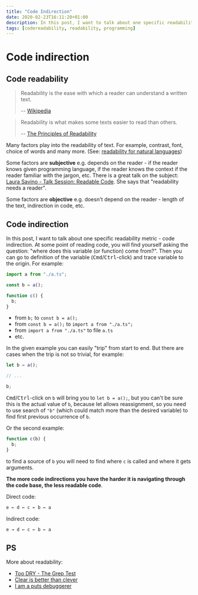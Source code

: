 ```yaml
---
title: "Code Indirection"
date: 2020-02-23T16:11:20+01:00
description: In this post, I want to talk about one specific readability metric - code indirection
tags: [codereadability, readability, programming]
---
```


# Code indirection

## Code readability

> Readability is the ease with which a reader can understand a written text.
>
> -- [Wikipedia](https://en.wikipedia.org/wiki/Readability)

<!--more-->

> Readability is what makes some texts easier to read than others.
>
> -- [The Principles of Readability](https://files.eric.ed.gov/fulltext/ED490073.pdf)

Many factors play into the readability of text. For example, contrast, font, choice of words and many more. (See: [readability for natural languages](https://www.bdadyslexia.org.uk/advice/employers/creating-a-dyslexia-friendly-workplace/dyslexia-friendly-style-guide))

Some factors are **subjective** e.g. depends on the reader - if the reader knows given programming language, if the reader knows the context if the reader familiar with the jargon, etc. There is a great talk on the subject: [Laura Savino - Talk Session: Readable Code](https://www.youtube.com/watch?v=IbOp_e9yh0k). She says that "readability needs a reader".

Some factors are **objective** e.g. doesn't depend on the reader - length of the text, indirection in code, etc.

## Code indirection

In this post, I want to talk about one specific readability metric - code indirection. At some point of reading code, you will find yourself asking the question: "where does this variable (or function) come from?". Then you can go to definition of the variable (<kbd>Cmd</kbd>/<kbd>Ctrl</kbd>-click) and trace variable to the origin. For example:

```ts
import a from "./a.ts";

const b = a();

function c() {
  b;
}
```

- from `b;` to `const b = a();`
- from `const b = a();` to `import a from "./a.ts";`
- from `import a from "./a.ts"` to file `a.ts`
- etc.

In the given example you can easily "trip" from start to end. But there are cases when the trip is not so trivial, for example:

```ts
let b = a();

// ...

b;
```

<kbd>Cmd</kbd>/<kbd>Ctrl</kbd>-click on `b` will bring you to `let b = a();`, but you can't be sure this is the actual value of `b`, because let allows reassignment, so you need to use search of `"b"` (which could match more than the desired variable) to find first previous occurrence of `b`.

Or the second example:

```ts
function c(b) {
  b;
}
```

to find a source of `b` you will need to find where `c` is called and where it gets arguments.

**The more code indirections you have the harder it is navigating through the code base, the less readable code**.

Direct code:

```txt
e ← d ← c ← b ← a
```

Indirect code:

```txt
e → d ← c ← b ← a
```

## PS

More about readability:

- [Too DRY - The Grep Test](http://jamie-wong.com/2013/07/12/grep-test/)
- [Clear is better than clever](https://dave.cheney.net/paste/clear-is-better-than-clever.pdf)
- [I am a puts debuggerer](https://tenderlovemaking.com/2016/02/05/i-am-a-puts-debuggerer.html)